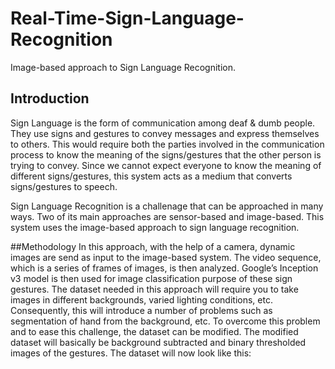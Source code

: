 # Real-Time-Sign-Language-Recognition
Image-based approach to Sign Language Recognition.

## Introduction
Sign Language is the form of communication among deaf & dumb people. They use signs and gestures to convey messages and express themselves to others. This would require both the parties involved in the communication process to know the meaning of the signs/gestures that the other person is trying to convey. Since we cannot expect everyone to know the meaning of different signs/gestures, this system acts as a medium that converts signs/gestures to speech.

Sign Language Recognition is a challenage that can be approached in many ways. Two of its main approaches are sensor-based and image-based. This system uses the image-based approach to sign language recognition.

##Methodology
In this approach, with the help of a camera, dynamic images are send as input to the image-based system. The video sequence, which is a series of frames of images, is then analyzed. Google’s Inception v3 model is then used for image classification purpose of these sign gestures.
The dataset needed in this approach will require you to take images in different backgrounds, varied lighting conditions, etc. Consequently, this will introduce a number of problems such as segmentation of hand from the background, etc. To overcome this problem and to ease this challenge, the dataset can be modified.
The modified dataset will basically be background subtracted and binary thresholded images of the gestures. The dataset will now look like this:
